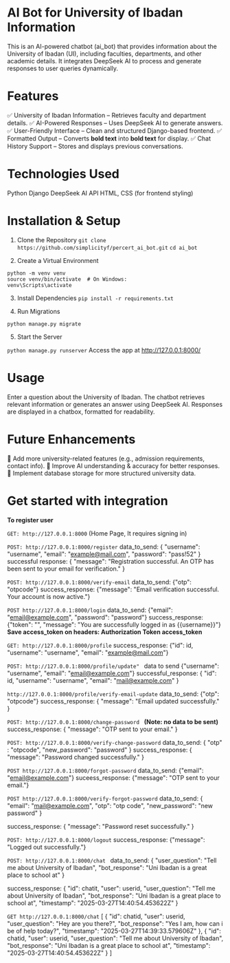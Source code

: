 # AI Bot for University of Ibadan Information
This is an AI-powered chatbot (ai_bot) that provides information about the University of Ibadan (UI), including faculties, departments, and other academic details. It integrates DeepSeek AI to process and generate responses to user queries dynamically.

# Features
✅ University of Ibadan Information – Retrieves faculty and department details.
✅ AI-Powered Responses – Uses DeepSeek AI to generate answers.
✅ User-Friendly Interface – Clean and structured Django-based frontend.
✅ Formatted Output – Converts **bold text** into <b>bold text</b> for display.
✅ Chat History Support – Stores and displays previous conversations.

# Technologies Used
Python 
Django
DeepSeek AI API
HTML, CSS (for frontend styling)

# Installation & Setup
1. Clone the Repository
```git clone https://github.com/simplicityf/percert_ai_bot.git```
```cd ai_bot```

2. Create a Virtual Environment

```
python -m venv venv
source venv/bin/activate  # On Windows: 
venv\Scripts\activate
```
3. Install Dependencies
```pip install -r requirements.txt```

4. Run Migrations

```python manage.py migrate```

5. Start the Server

```python manage.py runserver```
Access the app at http://127.0.0.1:8000/

# Usage
Enter a question about the University of Ibadan.
The chatbot retrieves relevant information or generates an answer using DeepSeek AI.
Responses are displayed in a chatbox, formatted for readability.

# Future Enhancements
🚀 Add more university-related features (e.g., admission requirements, contact info).
🚀 Improve AI understanding & accuracy for better responses.
🚀 Implement database storage for more structured university data.

# Get started with integration
**To register user**

```GET: http://127.0.0.1:8000``` (Home Page, It requires signing in)

```POST: http://127.0.0.1:8000/register```
data_to_send: {
    "username": "username",
    "email": "example@mail.com",
    "password": "pass!52"
}
successful response: {
    "message": "Registration successful. An OTP has been sent to your email for verification."
}

```POST: http://127.0.0.1:8000/verify-email```
data_to_send: {"otp": "otpcode"}
success_response: {"message": "Email verification successful. Your account is now active."}

```POST http://127.0.0.1:8000/login```
data_to_send: {"email": "email@example.com", "password": "password"}
success_response: {"token": "", "message": "You are successfully logged in as {{username}}"}
**Save access_token on headers:  Authorization Token access_token**

```GET: http://127.0.0.1:8000/profile```
success_response: {"id": id, "username": "username", "email": "example@mail.com"}

<!-- Update Pofile Note: If user change email, email verification will be sent-->
```POST: http://127.0.0.1:8000/profile/update" ```
data to send {"username": "username", "email": "email@example.com"}
successful_response: {
    "id": id,
    "username": "username",
    "email": "mail@example.com"
}

<!-- To verify change of email OTP -->
``` http://127.0.0.1:8000/profile/verify-email-update ```
data_to_send: {"otp": "otpcode"}
success_response: {
    "message": "Email updated successfully."
}

<!-- Change password (User need to be authenticated) -->
```POST: http://127.0.0.1:8000/change-password ``` **(Note: no data to be sent)**
success_response: { "message": "OTP sent to your email." }
<!-- To verify change password OTP -->
```POST: http://127.0.0.1:8000/verify-change-password```
data_to_send: { "otp" : "otpcode", "new_password": "password" }
success_response: { "message": "Password changed successfully." }


<!-- Forgot Password (Does not requires authentication) -->
``` POST http://127.0.0.1:8000/forgot-password ```
data_to_send: {"email": "email@example.com"}
suceess_response: {"message": "OTP sent to your email."}

``` POST http://127.0.0.1:8000/verify-forgot-password ```
data_to_send: {
    "email": "mail@example.com",
    "otp": "otp code",
    "new_password": "new password"
}

success_response: { "message": "Password reset successfully." }


```POST: http://127.0.0.1:8000/logout```
success_response: {"message": "Logged out successfully."}

<!-- For saving chats between users and bot -->
```POST: http://127.0.0.1:8000/chat ```
data_to_send: {
    "user_question": "Tell me about University of Ibadan",
    "bot_response": "Uni Ibadan is a great place to school at"
}

success_response: {
    "id": chatit,
    "user": userid,
    "user_question": "Tell me about University of Ibadan",
    "bot_response": "Uni Ibadan is a great place to school at",
    "timestamp": "2025-03-27T14:40:54.453622Z"
}

<!-- To get chat history -->
``` GET http://127.0.0.1:8000/chat ```
[
    {
        "id": chatid,
        "user": userid,
        "user_question": "Hey are you there?",
        "bot_response": "Yes I am, how can i be of help today?",
        "timestamp": "2025-03-27T14:39:33.579606Z"
    },
    {
        "id": chatid,
        "user": userid,
        "user_question": "Tell me about University of Ibadan",
        "bot_response": "Uni Ibadan is a great place to school at",
        "timestamp": "2025-03-27T14:40:54.453622Z"
    }
]